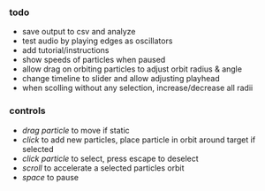 ### todo
- save output to csv and analyze
- test audio by playing edges as oscillators
- add tutorial/instructions
- show speeds of particles when paused
- allow drag on orbiting particles to adjust orbit radius & angle
- change timeline to slider and allow adjusting playhead
- when scolling without any selection, increase/decrease all radii

### controls
- *drag particle* to move if static
- *click* to add new particles, place particle in orbit around target if selected
- *click particle* to select, press escape to deselect
- *scroll* to accelerate a selected particles orbit
- *space* to pause